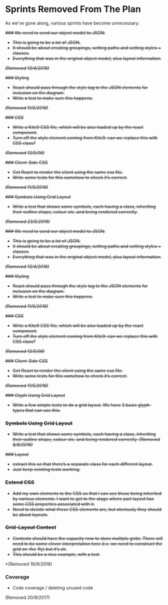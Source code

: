 # Sprints Removed From The Plan

As we've gone along, various sprints have become unnecessary:


<strike>
### We need to send our object model to JSON.

- This is going to be a lot of JSON.
- It should be about creating groupings, setting paths and setting styles + classes.
- Everything that was in the original object model, plus layout information.

*(Removed 13/4/2016)*

</strike>

<strike>
### Styling

- React should pass through the style tag to the JSON elements for inclusion on the diagram.
- Write a test to make sure this happens.

*(Removed 11/5/2016)*
</strike>

<strike>
### CSS

- Write a Kite9 CSS file, which will be also loaded up by the react component.
- Turn off the style element coming from Kite9:  can we replace this with CSS class?

*(Removed 13/5/06)*
</strike>


<strike>
### Client-Side CSS

- Get React to render the client using the same css file.
- Write some tests for this somehow to check it’s correct.

*(Removed 11/5/2016)*
</strike>


<strike>
### Symbols Using Grid Layout

- Write a test that shows some symbols, each having a class, inheriting their outline shape, colour etc.  and being rendered correctly.

*(Removed 23/5/2016)*

</strike>


<strike>
### We need to send our object model to JSON.

- This is going to be a lot of JSON.
- It should be about creating groupings, setting paths and setting styles + classes.
- Everything that was in the original object model, plus layout information.

*(Removed 13/4/2016)*

</strike>

<strike>
### Styling

- React should pass through the style tag to the JSON elements for inclusion on the diagram.
- Write a test to make sure this happens.

*(Removed 11/5/2016)*
</strike>

<strike>
### CSS

- Write a Kite9 CSS file, which will be also loaded up by the react component.
- Turn off the style element coming from Kite9:  can we replace this with CSS class?

*(Removed 13/5/06)*
</strike>

<strike>
### Client-Side CSS

- Get React to render the client using the same css file.
- Write some tests for this somehow to check it’s correct.

*(Removed 11/5/2016)*
</strike>


<strike>
### Glyph Using Grid Layout

- Write a few simple tests to do a grid layout.   We have 3 basic glyph-types that can use this.

### Symbols Using Grid Layout

- Write a test that shows some symbols, each having a class, inheriting their outline shape, colour etc.  and being rendered correctly.
*(Removed 8/8/2016)*
</strike>


<strike>
### Layout

- extract this so that there’s a separate class for each different layout.
- Just keep existing tests working.

### Extend CSS

- Add my own elements to the CSS so that I can see these being inherited by various elements.  I want to get to the stage where part layout has some CSS properties associated with it.
- Need to decide what these CSS elements are, but obviously they should be about layouts.

### Grid-Layout Context

- Contexts should have the capacity now to store multiple grids.  There will need to be some clever interpretation here (i.e. we need to construct the grid on-the-fly) but it’s ok.
- This should be a nice example, with a test.
</strike> 
*(Removed 19/9/2016)


### Coverage

- Code coverage / deleting unused code

(Removed 20/9/2017)